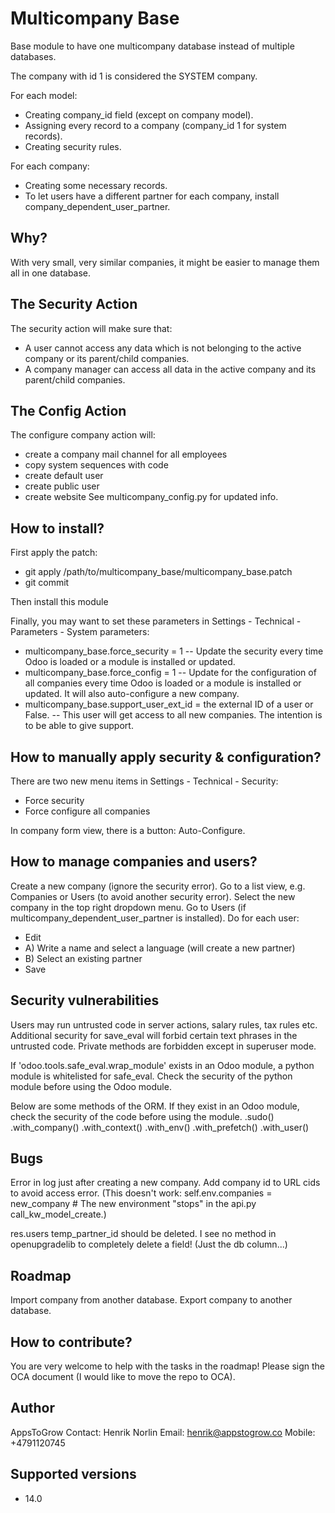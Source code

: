 # Multicompany Base

Base module to have one multicompany database instead of multiple databases.

The company with id 1 is considered the SYSTEM company.

For each model:
- Creating company_id field (except on company model).
- Assigning every record to a company (company_id 1 for system records).
- Creating security rules.

For each company:
- Creating some necessary records.
- To let users have a different partner for each company, install company_dependent_user_partner.

## Why?

With very small, very similar companies, it might be easier to manage them all in one database.

## The Security Action

The security action will make sure that:
- A user cannot access any data which is not belonging to the active company or its parent/child companies.
- A company manager can access all data in the active company and its parent/child companies.

## The Config Action

The configure company action will:
- create a company mail channel for all employees
- copy system sequences with code
- create default user
- create public user
- create website
See multicompany_config.py for updated info.

## How to install?

First apply the patch:
- git apply /path/to/multicompany_base/multicompany_base.patch
- git commit

Then install this module

Finally, you may want to set these parameters in Settings - Technical - Parameters - System parameters:
- multicompany_base.force_security = 1
-- Update the security every time Odoo is loaded or a module is installed or updated.
- multicompany_base.force_config = 1
-- Update for the configuration of all companies every time Odoo is loaded or a module is installed or updated. It will also auto-configure a new company.
- multicompany_base.support_user_ext_id = the external ID of a user or False. 
-- This user will get access to all new companies. The intention is to be able to give support.

## How to manually apply security & configuration?

There are two new menu items in Settings - Technical - Security:
- Force security
- Force configure all companies

In company form view, there is a button: Auto-Configure.

## How to manage companies and users?

Create a new company (ignore the security error).
Go to a list view, e.g. Companies or Users (to avoid another security error).
Select the new company in the top right dropdown menu.
Go to Users (if multicompany_dependent_user_partner is installed).
Do for each user:
- Edit
- A) Write a name and select a language (will create a new partner)
- B) Select an existing partner
- Save

## Security vulnerabilities

Users may run untrusted code in server actions, salary rules, tax rules etc.
Additional security for save_eval will forbid certain text phrases in the untrusted code.
Private methods are forbidden except in superuser mode.

If 'odoo.tools.safe_eval.wrap_module' exists in an Odoo module, a python module is whitelisted for safe_eval.
Check the security of the python module before using the Odoo module.

Below are some methods of the ORM. If they exist in an Odoo module, check the security of the code before using the module.
.sudo()
.with_company()
.with_context()
.with_env()
.with_prefetch()
.with_user()

## Bugs

Error in log just after creating a new company.
Add company id to URL cids to avoid access error.
(This doesn't work: self.env.companies = new_company # The new environment "stops" in the api.py call_kw_model_create.)

res.users temp_partner_id should be deleted. I see no method in openupgradelib to completely delete a field! (Just the db column...)

## Roadmap

Import company from another database.
Export company to another database.

## How to contribute?

You are very welcome to help with the tasks in the roadmap!
Please sign the OCA document (I would like to move the repo to OCA).

## Author

AppsToGrow
Contact: Henrik Norlin
Email: henrik@appstogrow.co
Mobile: +4791120745

## Supported versions

- 14.0
